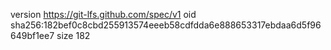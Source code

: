 version https://git-lfs.github.com/spec/v1
oid sha256:182bef0c8cbd255913574eeeb58cdfdda6e888653317ebdaa6d5f96649bf1ee7
size 182
